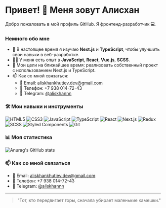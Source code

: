 # Привет! 👋 Меня зовут Алисхан

Добро пожаловать в мой профиль GitHub. Я фронтенд-разработчик 💻.

### Немного обо мне

- 🌱 В настоящее время я изучаю **Next.js** и **TypeScript**, чтобы улучшить свои навыки в веб-разработке.
- 👨‍💻 У меня есть опыт в **JavaScript**, **React**, **Vue.js**, **SCSS**.
- 🎯 Мои цели на ближайшее время: реализовать собственный проект с использованием Next.js и TypeScript.
- 📫 Как со мной связаться:
  - 📧 Email: [aliskhankhutiev.dev@gmail.com](mailto:aliskhankhutiev.dev@gmail.com)
  - 📱 Телефон: +7 938 014-72-43
  - 💬 Telegram: [@aliskhannn](https://t.me/aliskhannn)

### 🛠 Мои навыки и инструменты

![HTML5](https://img.shields.io/badge/-HTML5-E34F26?style=flat-square&logo=html5&logoColor=white)
![CSS3](https://img.shields.io/badge/-CSS3-1572B6?style=flat-square&logo=css3)
![JavaScript](https://img.shields.io/badge/-JavaScript-F7DF1E?style=flat-square&logo=javascript&logoColor=black)
![TypeScript](https://img.shields.io/badge/-TypeScript-3178C6?style=flat-square&logo=typescript&logoColor=white)
![React](https://img.shields.io/badge/-React-61DAFB?style=flat-square&logo=react&logoColor=black)
![Next.js](https://img.shields.io/badge/-Next.js-000000?style=flat-square&logo=nextdotjs&logoColor=white)
![Redux](https://img.shields.io/badge/-Redux-764ABC?style=flat-square&logo=redux&logoColor=white)
![SCSS](https://img.shields.io/badge/-SCSS-CC6699?style=flat-square&logo=sass&logoColor=white)
![Styled Components](https://img.shields.io/badge/-Styled_Components-DB7093?style=flat-square&logo=styled-components&logoColor=white)
![Git](https://img.shields.io/badge/-Git-F05032?style=flat-square&logo=git&logoColor=white)

### 📊 Моя статистика

![Anurag's GitHub stats](https://github-readme-stats.vercel.app/api?username=aliskhannn&show_icons=true&theme=radical)

### 📫 Как со мной связаться

- 📧 Email: [aliskhankhutiev.dev@gmail.com](mailto:aliskhankhutiev.dev@gmail.com)
- 📱 Телефон: +7 938 014-72-43
- 💬 Telegram: [@aliskhannn](https://t.me/aliskhannn)

---

> "Тот, кто передвигает горы, сначала убирает маленькие камешки."


<!--
**aliskhannn/aliskhannn** is a ✨ _special_ ✨ repository because its `README.md` (this file) appears on your GitHub profile.

Here are some ideas to get you started:

- 🔭 I’m currently working on ...
- 🌱 I’m currently learning ...
- 👯 I’m looking to collaborate on ...
- 🤔 I’m looking for help with ...
- 💬 Ask me about ...
- 📫 How to reach me: ...
- 😄 Pronouns: ...
- ⚡ Fun fact: ...
-->
